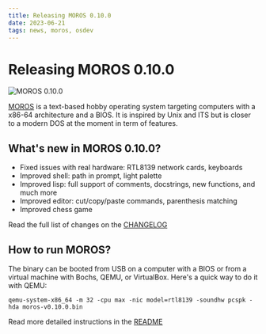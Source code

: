 ```yaml
---
title: Releasing MOROS 0.10.0
date: 2023-06-21
tags: news, moros, osdev
---
```


# Releasing MOROS 0.10.0

![MOROS 0.10.0](moros-0-10-0.png)

[MOROS](http://moros.cc) is a text-based hobby operating system targeting computers with a x86-64
architecture and a BIOS. It is inspired by Unix and ITS but is closer to a
modern DOS at the moment in term of features.

## What's new in MOROS 0.10.0?

- Fixed issues with real hardware: RTL8139 network cards, keyboards
- Improved shell: path in prompt, light palette
- Improved lisp: full support of comments, docstrings, new functions, and much more
- Improved editor: cut/copy/paste commands, parenthesis matching
- Improved chess game

Read the full list of changes on the
[CHANGELOG](https://github.com/vinc/moros/blob/v0.10.0/CHANGELOG.md)

## How to run MOROS?

The binary can be booted from USB on a computer with a BIOS or from a virtual
machine with Bochs, QEMU, or VirtualBox. Here's a quick way to do it with QEMU:

```
qemu-system-x86_64 -m 32 -cpu max -nic model=rtl8139 -soundhw pcspk -hda moros-v0.10.0.bin
```

Read more detailed instructions in the
[README](https://github.com/vinc/moros/blob/v0.10.0/README.md)
